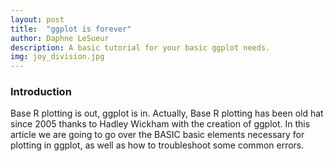 ```yaml
---
layout: post
title:  "ggplot is forever"
author: Daphne LeSueur
description: A basic tutorial for your basic ggplot needs. 
img: joy_division.jpg
--- 
```


### Introduction
Base R plotting is out, ggplot is in. Actually, Base R plotting has been old hat since 2005 thanks to Hadley Wickham with the creation of ggplot. In this article we are going to go over the BASIC basic elements necessary for plotting in ggplot, as well as how to troubleshoot some common errors. 

###
